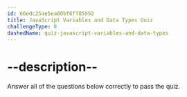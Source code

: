 ```yaml
---
id: 66edc25ae5ea80bf6f785552
title: JavaScript Variables and Data Types Quiz
challengeType: 8
dashedName: quiz-javascript-variables-and-data-types
---
```


# --description--

Answer all of the questions below correctly to pass the quiz.
